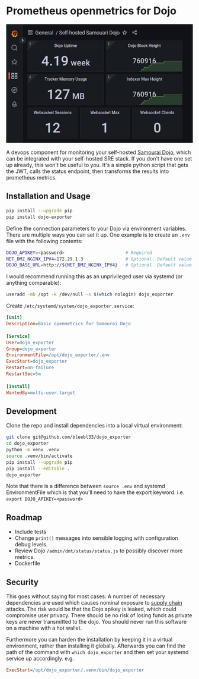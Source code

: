 # Prometheus openmetrics for Dojo

![sample Grafana dashboard](https://github.com/bleebl33/dojo_exporter/raw/main/dashboards/dojo_exporter-01.jpg)

A devops component for monitoring your self-hosted [Samourai Dojo](https://code.samourai.io/dojo/samourai-dojo), which can be integrated with your self-hosted SRE stack. If you don't have one set up already, this won't be useful to you. It's a simple python script that gets the JWT, calls the status endpoint, then transforms the results into prometheus metrics.

## Installation and Usage

``` bash
pip install --upgrade pip
pip install dojo-exporter
```

Define the connection parameters to your Dojo via environment variables. There are multiple ways you can set it up. One example is to create an `.env` file with the following contents:

```bash
DOJO_APIKEY=<password>                       # Required
NET_DMZ_NGINX_IPV4=172.29.1.3                # Optional. Default value shown
DOJO_BASE_URL=http://${NET_DMZ_NGINX_IPV4}   # Optional. Default value shown
```

I would recommend running this as an unprivileged user via systemd (or anything comparable):

```bash
useradd -mb /opt -k /dev/null -s $(which nologin) dojo_exporter
```

Create `/etc/systemd/system/dojo_exporter.service`:

```ini
[Unit]
Description=Basic openmetrics for Samourai Dojo

[Service]
User=dojo_exporter
Group=dojo_exporter
EnvironmentFile=/opt/dojo_exporter/.env
ExecStart=dojo_exporter
Restart=on-failure
RestartSec=5m

[Install]
WantedBy=multi-user.target
```

## Development

Clone the repo and install dependencies into a local virtual environment:

```bash
git clone git@github.com/bleebl33/dojo_exporter
cd dojo_exporter
python -m venv .venv
source .venv/bin/activate
pip install --upgrade pip
pip install --editable .
dojo_exporter
```

Note that there is a difference between `source .env` and systemd EnvironmentFile which is that you'll need to have the export keyword. i.e. `export DOJO_APIKEY=<password>`

## Roadmap

- Include tests
- Change `print()` messages into sensible logging with configuration debug levels.
- Review Dojo `/admin/dmt/status/status.js` to possibly discover more metrics.
- Dockerfile

## Security

This goes without saying for most cases: A number of necessary dependencies are used which causes nominal exposure to [supply chain](https://cloud.google.com/software-supply-chain-security/docs/attack-vectors) attacks. The risk would be that the Dojo apikey is leaked, which could compromise user privacy. There should be no risk of losing funds as private keys are never transmitted to the dojo. You should never run this software on a machine with a hot wallet.

Furthermore you can harden the installation by keeping it in a virtual environment, rather than installing it globally. Afterwards you can find the path of the command with `which dojo_exporter` and then set your systemd service up accordingly. e.g. 

```ini
ExecStart=/opt/dojo_exporter/.venv/bin/dojo_exporter
```
